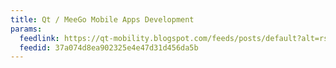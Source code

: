 ```yaml
---
title: Qt / MeeGo Mobile Apps Development
params:
  feedlink: https://qt-mobility.blogspot.com/feeds/posts/default?alt=rss
  feedid: 37a074d8ea902325e4e47d31d456da5b
---
```

